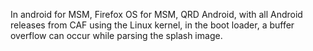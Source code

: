 In android for MSM, Firefox OS for MSM, QRD Android, with all Android releases from CAF using the Linux kernel, in the boot loader, a buffer overflow can occur while parsing the splash image.
